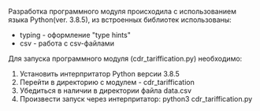 Разработка программного модуля происходила с использованием языка Python(ver. 3.8.5), из встроенных библиотек использованы:

* typing - оформление "type hints"
* csv - работа с csv-файлами

Для запуска программного модуля (cdr_tariffication.py) необходимо:

1. Установить интерпритатор Python версии 3.8.5
2. Перейти в директорию с модулем - cdr_tariffication
3. Убедиться в наличии в директории файла data.csv
4. Произвести запуск через интерпритатор: python3 cdr_tariffication.py
